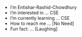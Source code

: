 - I’m Entishar-Rashid-Chowdhury
- I’m interested in ... CSE
- I’m currently learning ... CSE
- How to reach me ... [No Need]
- Fun fact: ... [Laughing]

<!---
ENTISHAR-RASHID-CHOWDHURY/ENTISHAR-RASHID-CHOWDHURY is a ✨ special ✨ repository because its `README.md` (this file) appears on your GitHub profile.
You can click the Preview link to take a look at your changes.
--->
